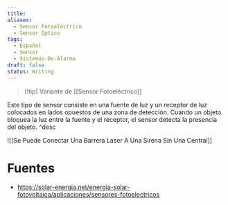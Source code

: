 ```yaml
---
title: 
aliases:
  - Sensor Fotoeléctrico
  - Sensor Óptico
tags:
  - Español
  - Sensor
  - Sistemas-De-Alarma
draft: false
status: Writing
---
```

> [!tip] Variante de [[Sensor Fotoeléctrico]]
 
Este tipo de sensor consiste en una fuente de luz y un receptor de luz colocados en lados opuestos de una zona de detección. Cuando un objeto bloquea la luz entre la fuente y el receptor, el sensor detecta la presencia del objeto.
^desc

![[Se Puede Conectar Una Barrera Laser A Una Sirena Sin Una Central]]

# Fuentes
- https://solar-energia.net/energia-solar-fotovoltaica/aplicaciones/sensores-fotoelectricos